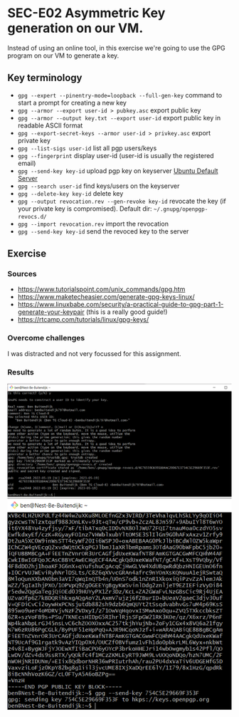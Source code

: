 # SEC-E02 Asymmetric Key generation on our VM.
Instead of using an online tool, in this exercise we're going to use the GPG program on our VM to generate a key. 

## Key terminology
- `gpg --expert --pinentry-mode=loopback --full-gen-key` command to start a prompt for creating a new key
- `gpg --armor --export user-id > pubkey.asc` export public key
- `gpg --armor --output key.txt --export user-id` export public key in readable ASCII format
- `gpg --export-secret-keys --armor user-id > privkey.asc` export private key
- `gpg --list-sigs user-id` list all pgp users/keys
- `gpg --fingerprint` display user-id (user-id is usually the registered email)
- `gpg --send-key key-id` upload pgp key on keyserver [Ubuntu Default Server](https://keyserver.ubuntu.com/)
- `gpg --search user-id` find keys/users on the keyserver
- `gpg --delete-key key-id` delete key
- `gpg --output revocation.rev --gen-revoke key-id` revocate the key (if your private key is compromised). Default dir: `~/.gnupg/openpgp-revocs.d/`
- `gpg --import revocation.rev` import the revocation
- `gpg --send-key key-id` send the revoced key to the server

## Exercise
### Sources
- https://www.tutorialspoint.com/unix_commands/gpg.htm
- https://www.maketecheasier.com/generate-gpg-keys-linux/
- https://www.linuxbabe.com/security/a-practical-guide-to-gpg-part-1-generate-your-keypair (this is a really good guide!)
- https://rtcamp.com/tutorials/linux/gpg-keys/

### Overcome challenges
I was distracted and not very focussed for this assignment.

### Results
![SEC-E2 GPG](../00_includes/SEC/SEC-E02_1.png)  
![SEC-E2 GPG2](../00_includes/SEC/SEC-E02_2.png)
